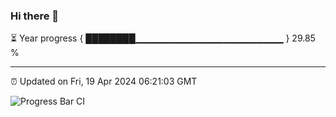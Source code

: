 ### Hi there 👋

⏳ Year progress { ████████▁▁▁▁▁▁▁▁▁▁▁▁▁▁▁▁▁▁▁▁▁▁ } 29.85 %

---

⏰ Updated on Fri, 19 Apr 2024 06:21:03 GMT

![Progress Bar CI](https://github.com/liununu/liununu/workflows/Progress%20Bar%20CI/badge.svg)
